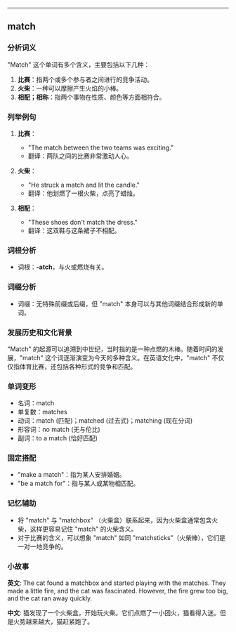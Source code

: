 
---------------
## match
### 分析词义
"Match" 这个单词有多个含义，主要包括以下几种：
1. **比赛**：指两个或多个参与者之间进行的竞争活动。
2. **火柴**：一种可以摩擦产生火焰的小棒。
3. **相配；相称**：指两个事物在性质、颜色等方面相符合。

### 列举例句
1. **比赛**：
   - "The match between the two teams was exciting."
   - 翻译：两队之间的比赛非常激动人心。

2. **火柴**：
   - "He struck a match and lit the candle."
   - 翻译：他划燃了一根火柴，点亮了蜡烛。

3. **相配**：
   - "These shoes don't match the dress."
   - 翻译：这双鞋与这条裙子不相配。

### 词根分析
- 词根：**-atch**，与火或燃烧有关。

### 词缀分析
- 词缀：无特殊前缀或后缀，但 "match" 本身可以与其他词缀结合形成新的单词。

### 发展历史和文化背景
"Match" 的起源可以追溯到中世纪，当时指的是一种点燃的木棒。随着时间的发展，"match" 这个词逐渐演变为今天的多种含义。在英语文化中，"match" 不仅仅指体育比赛，还包括各种形式的竞争和匹配。

### 单词变形
- 名词：match
- 单复数：matches
- 动词：match (匹配)；matched (过去式)；matching (现在分词)
- 形容词：no match (无与伦比)
- 副词：to a match (恰好匹配)

### 固定搭配
- "make a match"：指为某人安排婚姻。
- "be a match for"：指与某人或某物相匹配。

### 记忆辅助
- 将 "match" 与 "matchbox" （火柴盒）联系起来，因为火柴盒通常包含火柴，这样更容易记住 "match" 的火柴含义。
- 对于比赛的含义，可以想象 "match" 如同 "matchsticks"（火柴棒），它们是一对一地竞争的。

### 小故事
**英文**:
The cat found a matchbox and started playing with the matches. They made a little fire, and the cat was fascinated. However, the fire grew too big, and the cat ran away quickly.

**中文**:
猫发现了一个火柴盒，开始玩火柴。它们点燃了一小团火，猫看得入迷。但是火势越来越大，猫赶紧跑了。


